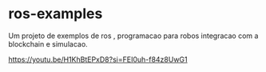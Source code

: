 # ros-examples
Um projeto de exemplos de ros , programacao para robos integracao com a blockchain e simulacao.

https://youtu.be/H1KhBtEPxD8?si=FEI0uh-f84z8UwG1
